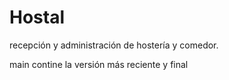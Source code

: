 # Hostal
recepción y administración de hostería y comedor.

main contine la versión más reciente y final
